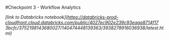 #Checkpoint 3 - Workflow Analytics

*[link to Databricks notebook](https://databricks-prod-cloudfront.cloud.databricks.com/public/4027ec902e239c93eaaa8714f17 3bcfc/3752198143680027/140474448139363/3938278916036938/latest.html)*

